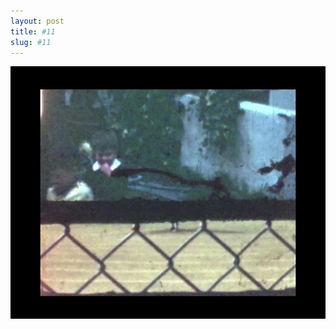 ```yaml
---
layout: post
title: #11
slug: #11
---
```


<p class="description" style="text-align: justify;">
<img src="/assets/ode-ao-erro-03.jpg" />
